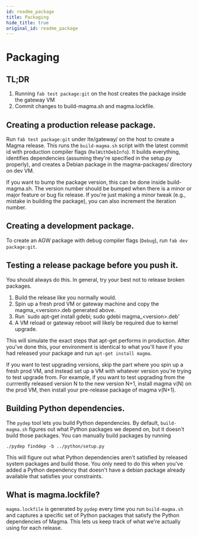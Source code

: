 ```yaml
---
id: readme_package
title: Packaging
hide_title: true
original_id: readme_package
---
```

# Packaging
TL;DR
-----
1. Running `fab test package:git` on the host creates the package inside the
gateway VM
2. Commit changes to build-magma.sh and magma.lockfile.

Creating a production release package.
---------------------------
Run `fab test package:git` under lte/gateway/ on the host to create a Magma
release. This runs the `build-magma.sh` script with the latest commit id with
production compiler flags (`RelWithDebInfo`).
It builds everything, identifies dependencies (assuming they're specified in the
setup.py properly), and creates a Debian package in the magma-packages/
directory on dev VM.

If you want to bump the package version, this can be done inside build-magma.sh.
The version number should be bumped when there is a minor or major feature or
bug fix release.
If you're just making a minor tweak (e.g., mistake in building the package),
you can also increment the iteration number.

Creating a development package.
---------------------------
To create an AGW package with debug compiler flags (`Debug`),
run `fab dev package:git`.

Testing a release package before you push it.
---------------------------------------------
You should always do this. In general, try your best not to release broken
packages.

1. Build the release like you normally would.
2. Spin up a fresh prod VM or gateway machine and copy the magma_&lt;version&gt;.deb
generated above.
3. Run `sudo apt-get install gdebi; sudo gdebi magma_&lt;version&gt;.deb'
4. A VM reload or gateway reboot will likely be required due to kernel upgrade.

This will simulate the exact steps that apt-get performs in production.
After you've done this, your environment is identical to what you'll have if
you had released your package and run `apt-get install magma`.

If you want to test upgrading versions, skip the part where you spin up a fresh
prod VM, and instead set up a VM with whatever version you're trying to test
upgrade from. For example, if you want to test upgrading from the currrently
released version N to the new version N+1, install magma v(N) on the prod VM,
then install your pre-release package of magma v(N+1).

Building Python dependencies.
-----------------------------
The `pydep` tool lets you build Python dependencies. By default,
`build-magma.sh` figures out what Python packages we depend on, but it doesn't
build those packages. You can manually build packages by running

`./pydep finddep -b ../python/setup.py`

This will figure out what Python dependencies aren't satisfied by released
system packages and build those. You only need to do this when you've added a
Python dependency that doesn't have a debian package already available that
satisfies your constraints.

What is magma.lockfile?
-----------------------
`magma.lockfile` is generated by `pydep` every time you run `build-magma.sh`
and captures a specific set of Python packages that satisfy the Python
dependencies of Magma. This lets us keep track of what we're actually using for
each release.
